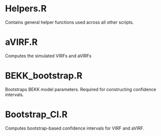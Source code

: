# Helpers.R
Contains general helper functions used across all other scripts.
# aVIRF.R
Computes the simulated VIRFs and aVIRFs
# BEKK_bootstrap.R
Bootstraps BEKK model parameters. Required for constructing confidence intervals.
# Bootstrap_CI.R
Computes bootstrap-based confidence intervals for VIRF and aVIRF.
